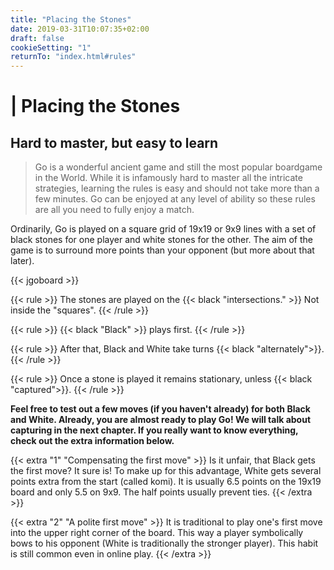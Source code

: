 ```yaml
---
title: "Placing the Stones"
date: 2019-03-31T10:07:35+02:00
draft: false
cookieSetting: "1"
returnTo: "index.html#rules"
---
```


# | Placing the Stones
## Hard to master, but easy to learn

> Go is a wonderful ancient game and still the most popular boardgame in the World. While it is infamously hard to master all the intricate strategies, learning the rules is easy and should not take more than a few minutes. Go can be enjoyed at any level of ability so these rules are all you need to fully enjoy a match.

Ordinarily, Go is played on a square grid of 19x19 or 9x9 lines with a set of black stones for one player and white stones for the other. The aim of the game is to surround more points than your opponent (but more about that later).

{{< jgoboard >}}

{{< rule >}}
The stones are played on the {{< black "intersections." >}} Not inside the "squares".
{{< /rule >}}

{{< rule >}}
{{< black "Black" >}} plays first.
{{< /rule >}}

{{< rule >}}
After that, Black and White take turns {{< black "alternately">}}.
{{< /rule >}}

{{< rule >}}
Once a stone is played it remains stationary, unless {{< black "captured">}}.
{{< /rule >}}

**Feel free to test out a few moves (if you haven't already) for both Black and White. Already, you are almost ready to play Go! We will talk about capturing in the next chapter.
If you really want to know everything, check out the extra information below.**


{{< extra "1" "Compensating the first move" >}}
	Is it unfair, that Black gets the first move? It sure is! To make up for this advantage, White gets several points extra from the start (called komi). 
    It is usually 6.5 points on the 19x19 board and only 5.5 on 9x9. The half points usually prevent ties.
{{< /extra >}}

{{< extra "2" "A polite first move" >}}
	It is traditional to play one's first move into the upper right corner of the board. This way a player symbolically bows to his opponent (White is traditionally the stronger player). This habit is still common even in online play.
{{< /extra >}}